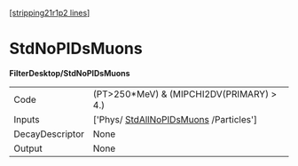[[stripping21r1p2 lines]](./stripping21r1p2-commonparticles)

# StdNoPIDsMuons

**FilterDesktop/StdNoPIDsMuons**

|                 |                                                                                 |
|-----------------|---------------------------------------------------------------------------------|
| Code            | (PT\>250\*MeV) & (MIPCHI2DV(PRIMARY) \> 4.)                                     |
| Inputs          | ['Phys/ [StdAllNoPIDsMuons](./stripping21r1p2-stdallnopidsmuons) /Particles'] |
| DecayDescriptor | None                                                                            |
| Output          | None                                                                            |
